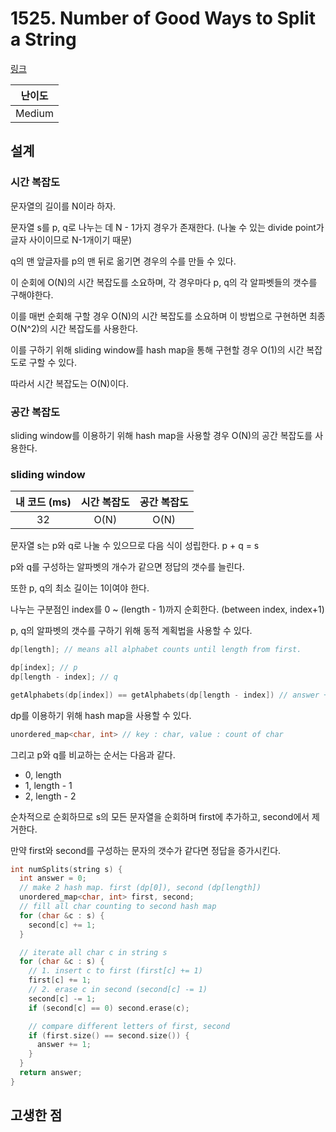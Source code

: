 # 1525. Number of Good Ways to Split a String

[링크](https://leetcode.com/problems/number-of-good-ways-to-split-a-string/)

| 난이도 |
| :----: |
| Medium |

## 설계

### 시간 복잡도

문자열의 길이를 N이라 하자.

문자열 s를 p, q로 나누는 데 N - 1가지 경우가 존재한다. (나눌 수 있는 divide point가 글자 사이이므로 N-1개이기 때문)

q의 맨 앞글자를 p의 맨 뒤로 옮기면 경우의 수를 만들 수 있다.

이 순회에 O(N)의 시간 복잡도를 소요하며, 각 경우마다 p, q의 각 알파벳들의 갯수를 구해야한다.

이를 매번 순회해 구할 경우 O(N)의 시간 복잡도를 소요하며 이 방법으로 구현하면 최종 O(N^2)의 시간 복잡도를 사용한다.

이를 구하기 위해 sliding window를 hash map을 통해 구현할 경우 O(1)의 시간 복잡도로 구할 수 있다.

따라서 시간 복잡도는 O(N)이다.

### 공간 복잡도

sliding window를 이용하기 위해 hash map을 사용할 경우 O(N)의 공간 복잡도를 사용한다.

### sliding window

| 내 코드 (ms) | 시간 복잡도 | 공간 복잡도 |
| :----------: | :---------: | :---------: |
|      32      |    O(N)     |    O(N)     |

문자열 s는 p와 q로 나눌 수 있으므로 다음 식이 성립한다. p + q = s

p와 q를 구성하는 알파벳의 개수가 같으면 정답의 갯수를 늘린다.

또한 p, q의 최소 길이는 1이여야 한다.

나누는 구분점인 index를 0 ~ (length - 1)까지 순회한다. (between index, index+1)

p, q의 알파벳의 갯수를 구하기 위해 동적 계획법을 사용할 수 있다.

```cpp
dp[length]; // means all alphabet counts until length from first.

dp[index]; // p
dp[length - index]; // q

getAlphabets(dp[index]) == getAlphabets(dp[length - index]) // answer += 1
```

dp를 이용하기 위해 hash map을 사용할 수 있다.

```cpp
unordered_map<char, int> // key : char, value : count of char
```

그리고 p와 q를 비교하는 순서는 다음과 같다.

- 0, length
- 1, length - 1
- 2, length - 2

순차적으로 순회하므로 s의 모든 문자열을 순회하며 first에 추가하고, second에서 제거한다.

만약 first와 second를 구성하는 문자의 갯수가 같다면 정답을 증가시킨다.

```cpp
int numSplits(string s) {
  int answer = 0;
  // make 2 hash map. first (dp[0]), second (dp[length])
  unordered_map<char, int> first, second;
  // fill all char counting to second hash map
  for (char &c : s) {
    second[c] += 1;
  }

  // iterate all char c in string s
  for (char &c : s) {
    // 1. insert c to first (first[c] += 1)
    first[c] += 1;
    // 2. erase c in second (second[c] -= 1)
    second[c] -= 1;
    if (second[c] == 0) second.erase(c);

    // compare different letters of first, second
    if (first.size() == second.size()) {
      answer += 1;
    }
  }
  return answer;
}
```

## 고생한 점
